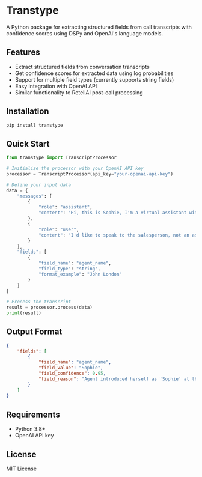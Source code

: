 # Transtype

A Python package for extracting structured fields from call transcripts with confidence scores using DSPy and OpenAI's language models.

## Features

- Extract structured fields from conversation transcripts
- Get confidence scores for extracted data using log probabilities
- Support for multiple field types (currently supports string fields)
- Easy integration with OpenAI API
- Similar functionality to RetellAI post-call processing

## Installation

```bash
pip install transtype
```

## Quick Start

```python
from transtype import TranscriptProcessor

# Initialize the processor with your OpenAI API key
processor = TranscriptProcessor(api_key="your-openai-api-key")

# Define your input data
data = {
    "messages": [
        {
            "role": "assistant",
            "content": "Hi, this is Sophie, I'm a virtual assistant with CoJeer of Old Town, Alexandria."
        },
        {
            "role": "user", 
            "content": "I'd like to speak to the salesperson, not an assistant."
        }
    ],
    "fields": [
        {
            "field_name": "agent_name",
            "field_type": "string",
            "format_example": "John London"
        }
    ]
}

# Process the transcript
result = processor.process(data)
print(result)
```

## Output Format

```json
{
    "fields": [
        {
            "field_name": "agent_name",
            "field_value": "Sophie",
            "field_confidence": 0.95,
            "field_reason": "Agent introduced herself as 'Sophie' at the beginning of the conversation"
        }
    ]
}
```

## Requirements

- Python 3.8+
- OpenAI API key

## License

MIT License
